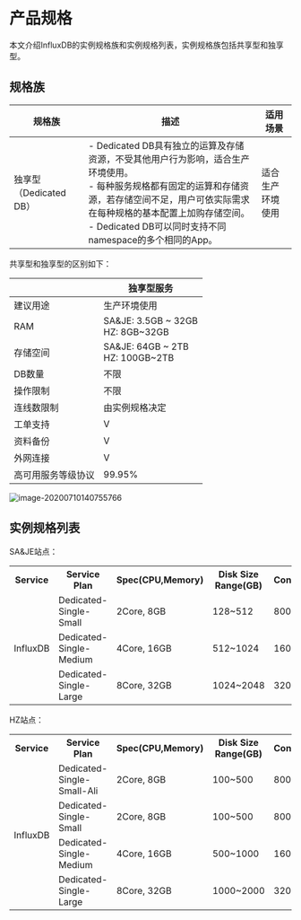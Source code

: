 # 产品规格

本文介绍InfluxDB的实例规格族和实例规格列表，实例规格族包括共享型和独享型。

## 规格族

| 规格族                 | 描述                                                         | 适用场景                                         |
| ---------------------- | ------------------------------------------------------------ | ------------------------------------------------ |
| 独享型（Dedicated DB） | - Dedicated DB具有独立的运算及存储资源，不受其他用户行为影响，适合生产环境使用。<br>- 每种服务规格都有固定的运算和存储资源，若存储空间不足，用户可依实际需求在每种规格的基本配置上加购存储空间。<br>- Dedicated DB可以同时支持不同namespace的多个相同的App。 | 适合生产环境使用                                 |

共享型和独享型的区别如下：

|                    | 独享型服务                          |
| ------------------ | ----------------------------------- |
| 建议用途           | 生产环境使用                        |
| RAM                | SA&JE: 3.5GB ~ 32GB<br>HZ: 8GB~32GB |
| 存储空间           | SA&JE: 64GB ~ 2TB<br>HZ: 100GB~2TB  |
| DB数量             | 不限                                |
| 操作限制           | 不限                                |
| 连线数限制         | 由实例规格决定                      |
| 工单支持           | V                                   |
| 资料备份           | V                                   |
| 外网连接           | V                                   |
| 高可用服务等级协议 | 99.95%                              |

![image-20200710140755766](../uploads/images/InfluxDB/image-20200710140755766.png)

## 实例规格列表
SA&JE站点：

<table>    
  <tr><th>Service</th><th>Service Plan</th><th>Spec(CPU,Memory)</th><th>Disk Size Range(GB)</th><th>Connections</th><th>Node</th></tr>   
  <tr><td rowspan="8">InfluxDB</td></tr>   
  <tr><td>Dedicated-Single-Small</td><td>2Core, 8GB</td><td>128~512</td><td>800</td><td>1</td></tr>
  <tr><td>Dedicated-Single-Medium</td><td>4Core, 16GB</td><td>512~1024</td><td>1600</td><td>1</td></tr>
  <tr><td>Dedicated-Single-Large</td><td>8Core, 32GB</td><td>1024~2048</td><td>3200</td><td>1</td></tr>
</table>   

HZ站点：

<table>    
  <tr><th>Service</th><th>Service Plan</th><th>Spec(CPU,Memory)</th><th>Disk Size Range(GB)</th><th>Connections</th><th>Node</th></tr>   
  <tr><td rowspan="7">InfluxDB</td></tr>
  <tr><td>Dedicated-Single-Small-Ali</td><td>2Core, 8GB</td><td>100~500</td><td>800</td><td>1</td></tr>
  <tr><td>Dedicated-Single-Small</td><td>2Core, 8GB</td><td>100~500</td><td>800</td><td>1</td></tr>
  <tr><td>Dedicated-Single-Medium</td><td>4Core, 16GB</td><td>500~1000</td><td>1600</td><td>1</td></tr>
  <tr><td>Dedicated-Single-Large</td><td>8Core, 32GB</td><td>1000~2000</td><td>3200</td><td>1</td></tr>
</table>
